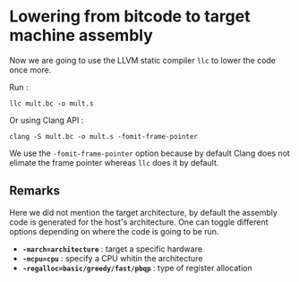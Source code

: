 # Lowering from bitcode to target machine assembly

Now we are going to use the LLVM static compiler `llc` to lower the code once
more.

Run :
```
llc mult.bc -o mult.s
```

Or using Clang API :
```
clang -S mult.bc -o mult.s -fomit-frame-pointer
```

We use the `-fomit-frame-pointer` option because by default Clang does not elimate the frame pointer whereas `llc` does it by default.


## Remarks

Here we did not mention the target architecture, by default the assembly code is
generated for the host's architecture. One can toggle different options
depending on where the code is going to be run.
- **`-march=architecture`** : target a specific hardware
- **`-mcpu=cpu`** : specify a CPU whitin the architecture
- **`-regalloc=basic/greedy/fast/pbqp`** : type of register allocation